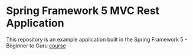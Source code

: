 # Spring Framework 5 MVC Rest Application

This repository is an example application built in the Spring Framework 5 - Beginner to Guru [course](http://courses.springframework.guru/p/spring-framework-5-begginer-to-guru/?product_id=363173)